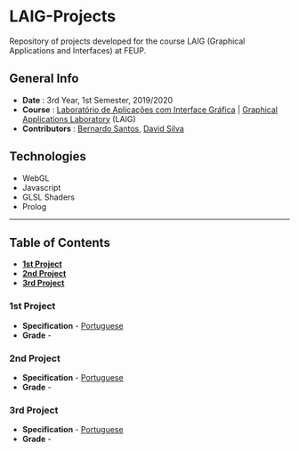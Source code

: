 # LAIG-Projects
Repository of projects developed for the course LAIG (Graphical Applications and Interfaces) at FEUP.


## General Info
* **Date** : 3rd Year, 1st Semester, 2019/2020
* **Course** : [Laboratório de Aplicações com Interface Gráfica](https://sigarra.up.pt/feup/pt/ucurr_geral.ficha_uc_view?pv_ocorrencia_id=436446) | [Graphical Applications Laboratory](https://sigarra.up.pt/feup/en/UCURR_GERAL.FICHA_UC_VIEW?pv_ocorrencia_id=436446) (LAIG)
* **Contributors** : [Bernardo Santos](https://github.com/bernas670), [David Silva](https://github.com/daviddias99)

## Technologies
* WebGL
* Javascript
* GLSL Shaders
* Prolog

---

## Table of Contents
* [**1st Project**](#1st-project)
* [**2nd Project**](#2nd-project)
* [**3rd Project**](#3rd-project)

### 1st Project
* **Specification** - [Portuguese](1st_Project/docs/proj1_specification.pdf)
* **Grade** - 

### 2nd Project
* **Specification** - [Portuguese](2nd_Project/docs/proj2_specification.pdf)
* **Grade** - 

### 3rd Project
* **Specification** - [Portuguese](3rd_Project/docs/proj3_specification.pdf)
* **Grade** - 
